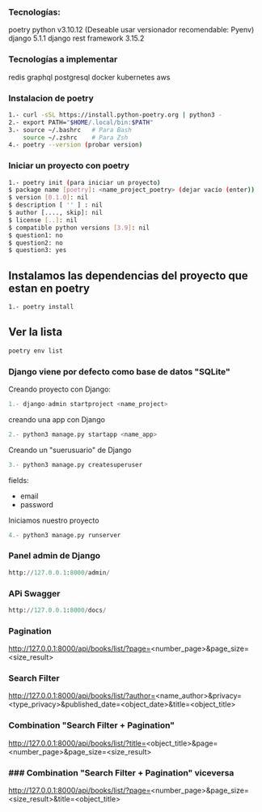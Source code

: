 ### Tecnologías:
poetry
python v3.10.12 (Deseable usar versionador recomendable: Pyenv)
django 5.1.1
django rest framework 3.15.2

### Tecnologías a implementar
redis
graphql
postgresql
docker
kubernetes
aws

### Instalacion de poetry

```bash
1.- curl -sSL https://install.python-poetry.org | python3 -
2.- export PATH="$HOME/.local/bin:$PATH"
3.- source ~/.bashrc   # Para Bash
    source ~/.zshrc    # Para Zsh
4.- poetry --version (probar version)
```

### Iniciar un proyecto con poetry

```bash
1.- poetry init (para iniciar un proyecto)
$ package name [poetry]: <name_project_poetry> (dejar vacío (enter))
$ version [0.1.0]: nil
$ description [ '' ] : nil
$ author [...., skip]: nil
$ license [..]: nil
$ compatible python versions [3.9]: nil
$ question1: no
$ question2: no
$ question3: yes
```

## Instalamos las dependencias del proyecto que estan en poetry

```bash
1.- poetry install
```

## Ver la lista
```bash
poetry env list
```

### Django viene por defecto como base de datos "SQLite"
Creando proyecto con Django:

```python
1.- django-admin startproject <name_project>
```

creando una app con Django

```python
2.- python3 manage.py startapp <name_app>
```

Creando un "suerusuario" de Django

```python
3.- python3 manage.py createsuperuser
```

fields:
- email
- password

Iniciamos nuestro proyecto

```python
4.- python3 manage.py runserver
```
### Panel admin de Django
```python
http://127.0.0.1:8000/admin/
```

### APi Swagger
```python
http://127.0.0.1:8000/docs/
```

### Pagination
http://127.0.0.1:8000/api/books/list/?page=<number_page>&page_size=<size_result>

### Search Filter
http://127.0.0.1:8000/api/books/list/?author=<name_author>&privacy=<type_privacy>&published_date=<object_date>&title=<object_title>

### Combination "Search Filter + Pagination"
http://127.0.0.1:8000/api/books/list/?title=<object_title>&page=<number_page>&page_size=<size_result>

### ### Combination "Search Filter + Pagination" viceversa
http://127.0.0.1:8000/api/books/list/?page=<number_page>&page_size=<size_result>&title=<object_title>
